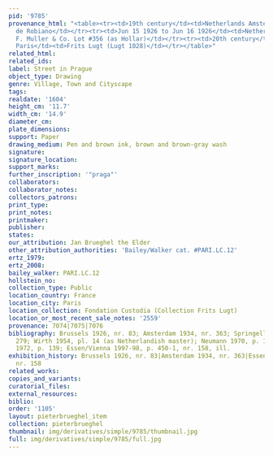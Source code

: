 ```yaml
---
pid: '9785'
provenance_html: "<table><tr><td>19th century</td><td>Netherlands Amsterdam</td><td>Comte
  de Robiano</td></tr><tr><td>Jun 15 1926 to Jun 16 1926</td><td>Netherlands Amsterdam</td><td>Sale
  F. Muller & Co. Lot #356 (as Hollar)</td></tr><tr><td>20th century</td><td>France
  Paris</td><td>Frits Lugt (Lugt 1028)</td></tr></table>"
related_html: 
related_ids: 
label: Street in Prague
object_type: Drawing
genre: Village, Town and Cityscape
tags: 
realdate: '1604'
height_cm: '11.7'
width_cm: '14.9'
diameter_cm: 
plate_dimensions: 
support: Paper
drawing_medium: Pen and brown ink, brown and brown-gray wash
signature: 
signature_location: 
support_marks: 
further_inscription: '"praga"'
collaborators: 
collaborator_notes: 
collectors_patrons: 
print_type: 
print_notes: 
printmaker: 
publisher: 
states: 
our_attribution: Jan Brueghel the Elder
other_attribution_authorities: 'Bailey/Walker cat. #PARI.LC.12'
ertz_1979: 
ertz_2008: 
bailey_walker: PARI.LC.12
hollstein_no: 
collection_type: Public
location_country: France
location_city: Paris
location_collection: Fondation Custodia (Collection Frits Lugt)
location_or_most_recent_sale_notes: '2559'
provenance: 7074|7075|7076
bibliography: Brussels 1926, nr. 83; Amsterdam 1934, nr. 363; Springell 1938, nr.
  279; Wirth 1954, pl. 14 (as Netherlandish master); Neumann 1970, p. 152; Winner
  1972, p. 139; Essen/Vienna 1997-98, p. 450-1, nr. 158, ill.
exhibition_history: Brussels 1926, nr. 83|Amsterdam 1934, nr. 363|Essen/Vienna 1997-98,
  nr. 158
related_works: 
copies_and_variants: 
curatorial_files: 
external_resources: 
biblio: 
order: '1105'
layout: pieterbrueghel_item
collection: pieterbrueghel
thumbnail: img/derivatives/simple/9785/thumbnail.jpg
full: img/derivatives/simple/9785/full.jpg
---
```

